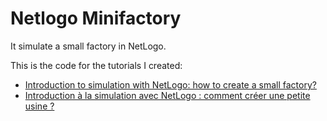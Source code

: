# Netlogo Minifactory

It simulate a small factory in NetLogo.

This is the code for the tutorials I created: 

* [Introduction to simulation with NetLogo: how to create a small factory?](https://thibaut-deveraux.medium.com/introduction-to-simulation-with-netlogo-how-to-create-a-small-factory-2955d45076b)
* [Introduction à la simulation avec NetLogo : comment créer une petite usine ?](https://thibaut-deveraux.medium.com/introduction-%C3%A0-la-simulation-avec-netlogo-comment-cr%C3%A9er-une-petite-usine-b723a87aa002)

